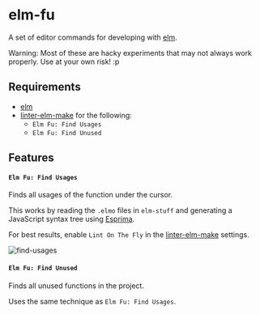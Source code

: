 # elm-fu

A set of editor commands for developing with [elm](http://elm-lang.org).

Warning:  Most of these are hacky experiments that may not always work properly.  Use at your own risk! :p

## Requirements

* [elm](http://elm-lang.org/install)
* [linter-elm-make](https://atom.io/packages/linter-elm-make) for the following:
  - `Elm Fu: Find Usages`
  - `Elm Fu: Find Unused`

## Features

#### `Elm Fu: Find Usages`
Finds all usages of the function under the cursor.

This works by reading the `.elmo` files in `elm-stuff` and generating a JavaScript syntax tree using [Esprima](http://esprima.org/).

For best results, enable `Lint On The Fly` in the [linter-elm-make](https://atom.io/packages/linter-elm-make) settings.

![find-usages](https://github.com/halohalospecial/atom-elm-fu/blob/master/images/find-usages.gif?raw=true)

#### `Elm Fu: Find Unused`
Finds all unused functions in the project.

Uses the same technique as `Elm Fu: Find Usages`.
